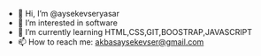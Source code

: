 - 👋 Hi, I’m @aysekevseryasar
- 👀 I’m interested in software
- 🌱 I’m currently learning HTML,CSS,GIT,BOOSTRAP,JAVASCRIPT
- 📫 How to reach me: akbasaysekevser@gmail.com

<!---
aysekevseryasar/aysekevseryasar is a ✨ special ✨ repository because its `README.md` (this file) appears on your GitHub profile.
You can click the Preview link to take a look at your changes.
--->
